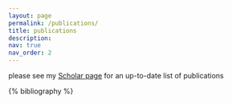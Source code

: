 ```yaml
---
layout: page
permalink: /publications/
title: publications
description: 
nav: true
nav_order: 2
---
```


please see my [Scholar page](https://scholar.google.com/citations?user=N3dCfEYAAAAJ) for an up-to-date list of publications

<!-- _pages/publications.md -->
<div class="publications">

{% bibliography %}

</div>
